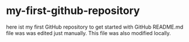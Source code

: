 # my-first-github-repository
here ist my first GitHub repository to get started with GitHub
README.md file was was edited just manually. This file was also modified locally. 
